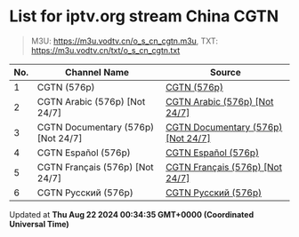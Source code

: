 # List for **iptv.org stream China CGTN**

> M3U: <https://m3u.vodtv.cn/o_s_cn_cgtn.m3u>, TXT: <https://m3u.vodtv.cn/txt/o_s_cn_cgtn.txt>

| No.  | Channel Name | Source |
| --- | ------------ | --- |
| 1 | CGTN (576p) | [CGTN (576p)](http://223.110.245.149/ott.js.chinamobile.com/PLTV/3/224/3221225917/index.m3u8) |
| 2 | CGTN Arabic (576p) [Not 24/7] | [CGTN Arabic (576p) [Not 24/7]](https://news.cgtn.com/resource/live/arabic/cgtn-a.m3u8) |
| 3 | CGTN Documentary (576p) [Not 24/7] | [CGTN Documentary (576p) [Not 24/7]](https://news.cgtn.com/resource/live/document/cgtn-doc.m3u8) |
| 4 | CGTN Español (576p) | [CGTN Español (576p)](https://livees.cgtn.com/1000e/prog_index.m3u8) |
| 5 | CGTN Français (576p) [Not 24/7] | [CGTN Français (576p) [Not 24/7]](https://news.cgtn.com/resource/live/french/cgtn-f.m3u8) |
| 6 | CGTN Русский (576p) | [CGTN Русский (576p)](https://news.cgtn.com/resource/live/russian/cgtn-r.m3u8) |

Updated at **Thu Aug 22 2024 00:34:35 GMT+0000 (Coordinated Universal Time)**
